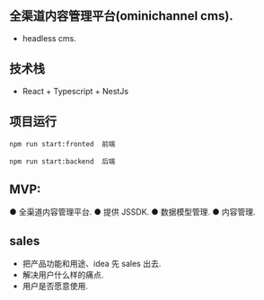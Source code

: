 ## 全渠道内容管理平台(ominichannel cms).

- headless cms.

## 技术栈

- React + Typescript + NestJs

## 项目运行

```
npm run start:fronted  前端

npm run start:backend  后端
```

## MVP:

● 全渠道内容管理平台.
● 提供 JSSDK.
● 数据模型管理.
● 内容管理.

## sales

- 把产品功能和用途、idea 先 sales 出去.
- 解决用户什么样的痛点.
- 用户是否愿意使用.
